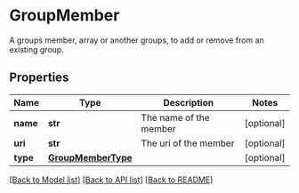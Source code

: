 # GroupMember

A groups member, array or another groups, to add or remove from an existing group.
## Properties
Name | Type | Description | Notes
------------ | ------------- | ------------- | -------------
**name** | **str** | The name of the member | [optional] 
**uri** | **str** | The uri of the member | [optional] 
**type** | [**GroupMemberType**](GroupMemberType.md) |  | [optional] 

[[Back to Model list]](../README.md#documentation-for-models) [[Back to API list]](../README.md#documentation-for-api-endpoints) [[Back to README]](../README.md)



